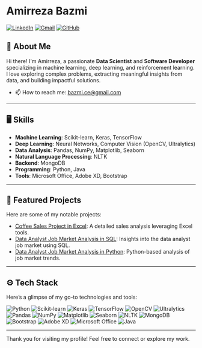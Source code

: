 # Amirreza Bazmi

[![LinkedIn](https://img.shields.io/badge/-LinkedIn-blue?style=flat&logo=LinkedIn&logoColor=white)](https://www.linkedin.com/in/amirreza-bazmi/)
[![Gmail](https://img.shields.io/badge/-Gmail-c14438?style=flat&logo=Gmail&logoColor=white)](mailto:bazmi.ce@gmail.com)
[![GitHub](https://img.shields.io/github/followers/Amirreza-Bazmi?label=Follow&style=social)](https://github.com/Amirreza-Bazmi/)

## 👋 About Me

Hi there! I'm Amirreza, a passionate **Data Scientist** and **Software Developer** specializing in machine learning, deep learning, and reinforcement learning. I love exploring complex problems, extracting meaningful insights from data, and building impactful solutions.

- 📫 How to reach me: [bazmi.ce@gmail.com](mailto:bazmi.ce@gmail.com)

---

## 🖥 Skills

- **Machine Learning**: Scikit-learn, Keras, TensorFlow
- **Deep Learning**: Neural Networks, Computer Vision (OpenCV, Ultralytics)
- **Data Analysis**: Pandas, NumPy, Matplotlib, Seaborn
- **Natural Language Processing**: NLTK
- **Backend**: MongoDB
- **Programming**: Python, Java
- **Tools**: Microsoft Office, Adobe XD, Bootstrap

---

## 🚀 Featured Projects

Here are some of my notable projects:

- [Coffee Sales Project in Excel](https://github.com/amirhoseinpirsarandib/excel-project-coffee-sales-main): A detailed sales analysis leveraging Excel tools.
- [Data Analyst Job Market Analysis in SQL](https://github.com/amirhoseinpirsarandib/sql_project_data_jobs): Insights into the data analyst job market using SQL.
- [Data Analyst Job Market Analysis in Python](https://github.com/pirsarandib/python_project_data_jobs/tree/main): Python-based analysis of job market trends.

---

## ⚙️ Tech Stack

Here’s a glimpse of my go-to technologies and tools:

![Python](https://img.shields.io/badge/-Python-05122A?style=flat-square&logo=Python&color=353535)
![Scikit-learn](https://img.shields.io/badge/-Scikit%20Learn-05122A?style=flat-square&logo=scikit-learn&color=353535)
![Keras](https://img.shields.io/badge/-Keras-05122A?style=flat-square&logo=Keras&color=353535)
![TensorFlow](https://img.shields.io/badge/-TensorFlow-05122A?style=flat-square&logo=TensorFlow&color=353535)
![OpenCV](https://img.shields.io/badge/-OpenCV-05122A?style=flat-square&logo=OpenCV&color=353535)
![Ultralytics](https://img.shields.io/badge/-Ultralytics-05122A?style=flat-square&logo=Ultralytics&color=353535)
![Pandas](https://img.shields.io/badge/-Pandas-05122A?style=flat-square&logo=Pandas&color=353535)
![NumPy](https://img.shields.io/badge/-NumPy-05122A?style=flat-square&logo=NumPy&color=353535)
![Matplotlib](https://img.shields.io/badge/-Matplotlib-05122A?style=flat-square&logo=Matplotlib&color=353535)
![Seaborn](https://img.shields.io/badge/-Seaborn-05122A?style=flat-square&logo=Seaborn&color=353535)
![NLTK](https://img.shields.io/badge/-NLTK-05122A?style=flat-square&logo=Natural-Language-Toolkit&color=353535)
![MongoDB](https://img.shields.io/badge/-MongoDB-05122A?style=flat-square&logo=MongoDB&color=353535)
![Bootstrap](https://img.shields.io/badge/-Bootstrap-05122A?style=flat-square&logo=Bootstrap&color=353535)
![Adobe XD](https://img.shields.io/badge/-Adobe%20XD-05122A?style=flat-square&logo=Adobe-XD&color=353535)
![Microsoft Office](https://img.shields.io/badge/-Microsoft%20Office-05122A?style=flat-square&logo=Microsoft-Office&color=353535)
![Java](https://img.shields.io/badge/-Java-05122A?style=flat-square&logo=Java&color=353535)

---

Thank you for visiting my profile! Feel free to connect or explore my work.
